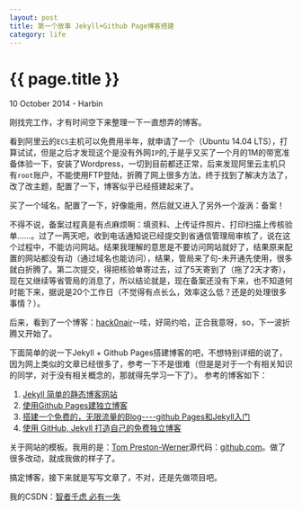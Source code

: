 ```yaml
---
layout: post
title: 第一个故事 Jekyll+Github Page博客搭建
category: life
---
```


{{ page.title }}
================
<p class="meta">10 October 2014 - Harbin</p>

刚找完工作，才有时间空下来整理一下一直想弄的博客。

看到阿里云的`ECS`主机可以免费用半年，就申请了一个（Ubuntu 14.04 LTS），打算试试，但是之后才发现这个是没有外网`IP`的,于是乎又买了一个月的1M的带宽准备体验一下，安装了Wordpress，一切到目前都还正常，后来发现阿里云主机只有`root`账户，不能使用FTP登陆，折腾了网上很多方法，终于找到了解决方法了，改了改主题，配置了一下，博客似乎已经搭建起来了。

买了一个域名，配置了一下，好像能用，然后就又进入了另外一个漩涡：备案！

不得不说，备案过程真是有点麻烦啊：填资料、上传证件照片、打印扫描上传核验单……。过了一两天吧，收到电话通知说已经提交到省通信管理局审核了，说在这个过程中，不能访问网站。结果我理解的意思是不要访问网站就好了，结果原来配置的网站都没有动（通过域名也能访问），结果，管局来了句-未开通先使用，很多就白折腾了。第二次提交，得把核验单寄过去，过了5天寄到了（拖了2天才寄），现在又继续等省管局的消息了，所以结论就是，现在备案还没有下来，也不知道何时能下来，据说是20个工作日（不觉得有点长么，效率这么低？还是的处理很多事情？）。

后来，看到了一个博客：[hack0nair](https://hack0nair.me/archive/)--哇，好简约哈，正合我意呀，so，下一波折腾又开始了。

下面简单的说一下Jekyll + Github Pages搭建博客的吧，不想特别详细的说了，因为网上类似的文章已经很多了，参考一下不是很难（但是是对于一个有相关知识的同学，对于没有相关概念的，那就得先学习一下了）。
参考的博客如下：
1. [Jekyll 简单的静态博客网站](http://jekyllcn.com/)
2. [使用Github Pages建独立博客](http://beiyuu.com/github-pages/)
3. [搭建一个免费的，无限流量的Blog----github Pages和Jekyll入门](http://www.ruanyifeng.com/blog/2012/08/blogging_with_jekyll.html)
4. [使用 GitHub, Jekyll 打造自己的免费独立博客](http://blog.csdn.net/on_1y/article/details/19259435)


关于网站的模板。我用的是：[Tom Preston-Werner](http://tom.preston-werner.com/)源代码：[github.com](https://github.com/mojombo/mojombo.github.io)。做了很多改动，就成我做的样子了。

搞定博客，接下来就是写写文章了，不对，还是先做项目吧。

我的CSDN：[智者千虑 必有一失](http://blog.csdn.net/u010311064)






